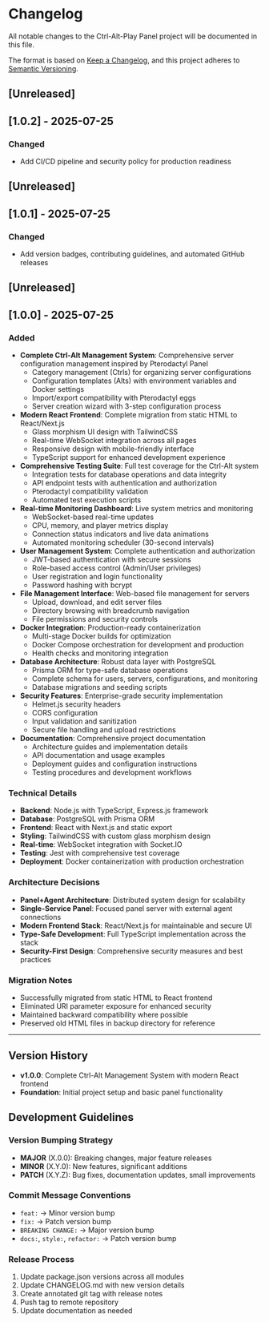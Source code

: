 # Changelog

All notable changes to the Ctrl-Alt-Play Panel project will be documented in this file.

The format is based on [Keep a Changelog](https://keepachangelog.com/en/1.0.0/),
and this project adheres to [Semantic Versioning](https://semver.org/spec/v2.0.0.html).

## [Unreleased]

## [1.0.2] - 2025-07-25

### Changed
- Add CI/CD pipeline and security policy for production readiness

## [Unreleased]

## [1.0.1] - 2025-07-25

### Changed
- Add version badges, contributing guidelines, and automated GitHub releases

## [Unreleased]

## [1.0.0] - 2025-07-25

### Added
- **Complete Ctrl-Alt Management System**: Comprehensive server configuration management inspired by Pterodactyl Panel
  - Category management (Ctrls) for organizing server configurations
  - Configuration templates (Alts) with environment variables and Docker settings
  - Import/export compatibility with Pterodactyl eggs
  - Server creation wizard with 3-step configuration process
- **Modern React Frontend**: Complete migration from static HTML to React/Next.js
  - Glass morphism UI design with TailwindCSS
  - Real-time WebSocket integration across all pages
  - Responsive design with mobile-friendly interface
  - TypeScript support for enhanced development experience
- **Comprehensive Testing Suite**: Full test coverage for the Ctrl-Alt system
  - Integration tests for database operations and data integrity
  - API endpoint tests with authentication and authorization
  - Pterodactyl compatibility validation
  - Automated test execution scripts
- **Real-time Monitoring Dashboard**: Live system metrics and monitoring
  - WebSocket-based real-time updates
  - CPU, memory, and player metrics display
  - Connection status indicators and live data animations
  - Automated monitoring scheduler (30-second intervals)
- **User Management System**: Complete authentication and authorization
  - JWT-based authentication with secure sessions
  - Role-based access control (Admin/User privileges)
  - User registration and login functionality
  - Password hashing with bcrypt
- **File Management Interface**: Web-based file management for servers
  - Upload, download, and edit server files
  - Directory browsing with breadcrumb navigation
  - File permissions and security controls
- **Docker Integration**: Production-ready containerization
  - Multi-stage Docker builds for optimization
  - Docker Compose orchestration for development and production
  - Health checks and monitoring integration
- **Database Architecture**: Robust data layer with PostgreSQL
  - Prisma ORM for type-safe database operations
  - Complete schema for users, servers, configurations, and monitoring
  - Database migrations and seeding scripts
- **Security Features**: Enterprise-grade security implementation
  - Helmet.js security headers
  - CORS configuration
  - Input validation and sanitization
  - Secure file handling and upload restrictions
- **Documentation**: Comprehensive project documentation
  - Architecture guides and implementation details
  - API documentation and usage examples
  - Deployment guides and configuration instructions
  - Testing procedures and development workflows

### Technical Details
- **Backend**: Node.js with TypeScript, Express.js framework
- **Database**: PostgreSQL with Prisma ORM
- **Frontend**: React with Next.js and static export
- **Styling**: TailwindCSS with custom glass morphism design
- **Real-time**: WebSocket integration with Socket.IO
- **Testing**: Jest with comprehensive test coverage
- **Deployment**: Docker containerization with production orchestration

### Architecture Decisions
- **Panel+Agent Architecture**: Distributed system design for scalability
- **Single-Service Panel**: Focused panel server with external agent connections
- **Modern Frontend Stack**: React/Next.js for maintainable and secure UI
- **Type-Safe Development**: Full TypeScript implementation across the stack
- **Security-First Design**: Comprehensive security measures and best practices

### Migration Notes
- Successfully migrated from static HTML to React frontend
- Eliminated URI parameter exposure for enhanced security
- Maintained backward compatibility where possible
- Preserved old HTML files in backup directory for reference

---

## Version History

- **v1.0.0**: Complete Ctrl-Alt Management System with modern React frontend
- **Foundation**: Initial project setup and basic panel functionality

## Development Guidelines

### Version Bumping Strategy
- **MAJOR** (X.0.0): Breaking changes, major feature releases
- **MINOR** (X.Y.0): New features, significant additions
- **PATCH** (X.Y.Z): Bug fixes, documentation updates, small improvements

### Commit Message Conventions
- `feat:` → Minor version bump
- `fix:` → Patch version bump
- `BREAKING CHANGE:` → Major version bump
- `docs:`, `style:`, `refactor:` → Patch version bump

### Release Process
1. Update package.json versions across all modules
2. Update CHANGELOG.md with new version details
3. Create annotated git tag with release notes
4. Push tag to remote repository
5. Update documentation as needed
